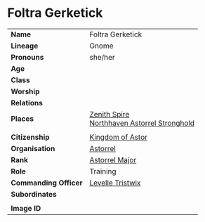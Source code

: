 # Foltra Gerketick

|||
| --- | --- |
| **Name** | Foltra Gerketick | character.3
| **Lineage** | Gnome |
| **Pronouns** | she/her |
| **Age** | |
| **Class** | |
| **Worship** | |
| **Relations** | |
| **Places** | [Zenith Spire](../places/buildings/zenith-spire.md)<br />[Northhaven Astorrel Stronghold](../places/strongholds/northhaven-astorrel-stronghold.md) |
|||
| **Citizenship** | [Kingdom of Astor](../civilisations/kingdom-of-astor/kingdom-of-astor.md) |
| **Organisation** | [Astorrel](../organisations/astorrel/astorrel.md) |
| **Rank** | [Astorrel Major](../organisations/astorrel/ranks/astorrel-major.md) |
| **Role** | Training |
| **Commanding Officer** | [Levelle Tristwix](levelle-tristwix.md) |
| **Subordinates** | |
|||
| **Image ID** | |
